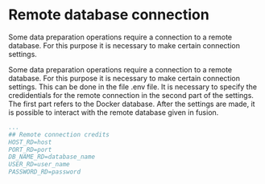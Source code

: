 # Remote database connection
Some data preparation operations require a connection to a remote database. For this purpose it is necessary to make certain connection settings. 

Some data preparation operations require a connection to a remote database. For this purpose it is necessary to make certain connection settings. This can be done in the file .env file. It is necessary to specify the credidentials for the remote connection in the second part of the settings. The first part refers to the Docker database. After the settings are made, it is possible to interact with the remote database given in fusion.

```yaml
...
## Remote connection credits
HOST_RD=host
PORT_RD=port
DB_NAME_RD=database_name
USER_RD=user_name
PASSWORD_RD=password
```